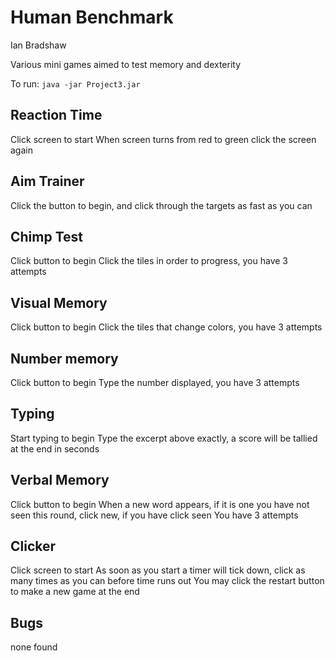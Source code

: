 # Human Benchmark
Ian Bradshaw

Various mini games aimed to test memory and dexterity

To run: `java -jar Project3.jar`

Reaction Time
---
Click screen to start
When screen turns from red to green click the screen again

Aim Trainer
---
Click the button to begin, and click through the targets as fast as you can


Chimp Test
---
Click button to begin
Click the tiles in order to progress, you have 3 attempts

Visual Memory
---
Click button to begin
Click the tiles that change colors, you have 3 attempts

Number memory
---
Click button to begin
Type the number displayed, you have 3 attempts

Typing
---
Start typing to begin
Type the excerpt above exactly, a score will be tallied at the end in seconds

Verbal Memory
---
Click button to begin
When a new word appears, if it is one you have not seen this round, click new, if you have click seen
You have 3 attempts

Clicker
---
Click screen to start
As soon as you start a timer will tick down, click as many times as you can before time runs out
You may click the restart button to make a new game at the end


Bugs
---
none found



